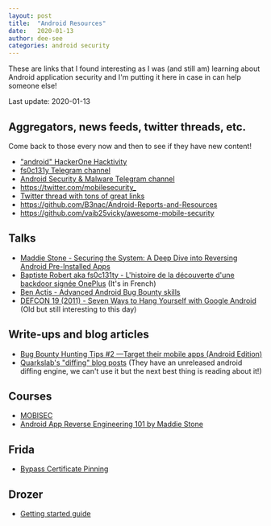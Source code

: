 ```yaml
---
layout: post
title:  "Android Resources"
date:   2020-01-13
author: dee-see
categories: android security
---
```


These are links that I found interesting as I was (and still am) learning about Android application security and I'm putting it here in case in can help someone else!

Last update: 2020-01-13

## Aggregators, news feeds, twitter threads, etc.

Come back to those every now and then to see if they have new content!

- ["android" HackerOne Hacktivity](https://hackerone.com/hacktivity?querystring=android&filter=type:public&order_direction=DESC&order_field=latest_disclosable_activity_at)
- [fs0c131y Telegram channel](https://t.me/s/fs0c131yOfficialChannel)
- [Android Security & Malware Telegram channel](https://t.me/s/androidMalware)
- <https://twitter.com/mobilesecurity_>
- [Twitter thread with tons of great links](https://twitter.com/fs0c131y/status/1129680329994907648)
- <https://github.com/B3nac/Android-Reports-and-Resources>
- <https://github.com/vaib25vicky/awesome-mobile-security>

## Talks

- [Maddie Stone - Securing the System: A Deep Dive into Reversing Android Pre-Installed Apps](https://www.youtube.com/watch?v=U6qTcpCfuFc)
- [Baptiste Robert aka fs0c131ty - L'histoire de la découverte d'une backdoor signée OnePlus](https://www.youtube.com/watch?v=XyczLWRnD8M) (It's in French)
- [Ben Actis - Advanced Android Bug Bounty skills](https://www.youtube.com/watch?v=OLgmPxTHLuY)
- [DEFCON 19 (2011) - Seven Ways to Hang Yourself with Google Android](https://www.youtube.com/watch?v=-1xAr_tHMKA) (Old but still interesting to this day)

## Write-ups and blog articles

- [Bug Bounty Hunting Tips #2 —Target their mobile apps (Android Edition)](https://medium.com/bugbountyhunting/bug-bounty-hunting-tips-2-target-their-mobile-apps-android-edition-f88a9f383fcc)
- [Quarkslab's "diffing" blog posts](https://blog.quarkslab.com/tag/diffing.html) (They have an unreleased android diffing engine, we can't use it but the next best thing is reading about it!)

## Courses

- [MOBISEC](https://mobisec.reyammer.io/)
- [Android App Reverse Engineering 101 by Maddie Stone](https://maddiestone.github.io/AndroidAppRE/)

## Frida

- [Bypass Certificate Pinning](https://blog.jamie.holdings/2019/01/19/advanced-certificate-bypassing-in-android-with-frida/)

## Drozer

- [Getting started guide](https://securitygrind.com/using-the-drozer-framework-for-android-pentesting/)

